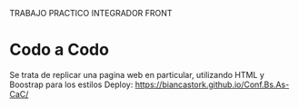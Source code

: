 TRABAJO PRACTICO INTEGRADOR FRONT
# Codo a Codo #

Se trata de replicar una pagina web en particular, utilizando HTML y Boostrap para los estilos
Deploy: https://biancastork.github.io/Conf.Bs.As-CaC/
